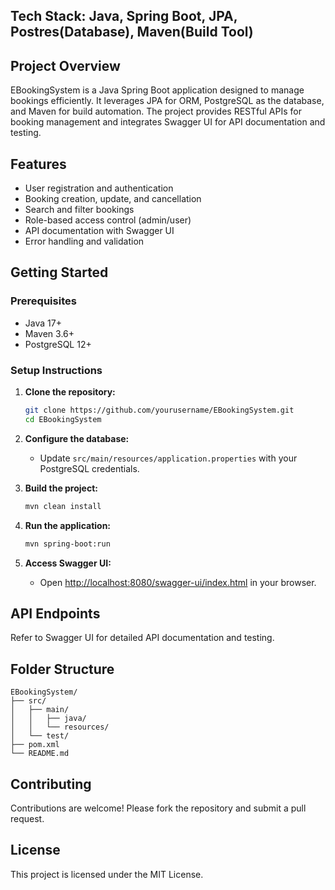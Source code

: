 ## Tech Stack: Java, Spring Boot, JPA, Postres(Database), Maven(Build Tool)

## Project Overview

EBookingSystem is a Java Spring Boot application designed to manage bookings efficiently. It leverages JPA for ORM, PostgreSQL as the database, and Maven for build automation. The project provides RESTful APIs for booking management and integrates Swagger UI for API documentation and testing.

## Features

- User registration and authentication
- Booking creation, update, and cancellation
- Search and filter bookings
- Role-based access control (admin/user)
- API documentation with Swagger UI
- Error handling and validation

## Getting Started

### Prerequisites

- Java 17+
- Maven 3.6+
- PostgreSQL 12+

### Setup Instructions

1. **Clone the repository:**
    ```bash
    git clone https://github.com/yourusername/EBookingSystem.git
    cd EBookingSystem
    ```

2. **Configure the database:**
    - Update `src/main/resources/application.properties` with your PostgreSQL credentials.

3. **Build the project:**
    ```bash
    mvn clean install
    ```

4. **Run the application:**
    ```bash
    mvn spring-boot:run
    ```

5. **Access Swagger UI:**
    - Open [http://localhost:8080/swagger-ui/index.html](http://localhost:8080/swagger-ui/index.html) in your browser.

## API Endpoints

Refer to Swagger UI for detailed API documentation and testing.

## Folder Structure

```
EBookingSystem/
├── src/
│   ├── main/
│   │   ├── java/
│   │   └── resources/
│   └── test/
├── pom.xml
└── README.md
```

## Contributing

Contributions are welcome! Please fork the repository and submit a pull request.

## License

This project is licensed under the MIT License.
